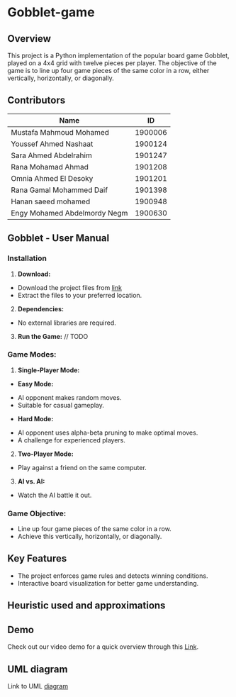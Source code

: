 # Gobblet-game

## Overview
This project is a Python implementation of the popular board game Gobblet, played on a 4x4 grid with twelve pieces per player. The objective of the game is to line up four game pieces of the same color in a row, either vertically, horizontally, or diagonally. 

## Contributors
|**Name**| **ID** | 
|--|--|
| Mustafa Mahmoud Mohamed | 1900006 |
| Youssef Ahmed Nashaat | 1900124 |
| Sara Ahmed Abdelrahim | 1901247 |
| Rana Mohamad Ahmad | 1901208 |
| Omnia Ahmed El Desoky | 1901201 |
| Rana Gamal Mohammed Daif | 1901398 |
| Hanan saeed mohamed | 1900948 |
| Engy Mohamed Abdelmordy Negm | 1900630 | 

## Gobblet - User Manual

### Installation

1. **Download:** 
- Download the project files from [link]()
- Extract the files to your preferred location.
2. **Dependencies:**
- No external libraries are required.
3. **Run the Game:**
// TODO

### Game Modes:
1. **Single-Player Mode:**
* **Easy Mode:**
- AI opponent makes random moves.
- Suitable for casual gameplay.

* **Hard Mode:**
- AI opponent uses alpha-beta pruning to make optimal moves.
- A challenge for experienced players.

2. **Two-Player Mode:**
- Play against a friend on the same computer.

3. **AI vs. AI:**
- Watch the AI battle it out.

### Game Objective: 
- Line up four game pieces of the same color in a row.
- Achieve this vertically, horizontally, or diagonally.
## Key Features
  - The project enforces game rules and detects winning conditions.
  - Interactive board visualization for better game understanding.


## Heuristic used and approximations

## Demo
Check out our video demo for a quick overview through this [Link]().

## UML diagram
Link to UML [diagram](https://github.com/OmniaAhmed292/Gobblet-game/blob/main/UML%20diagram/Gobblet%20Game%20UML%20diagram.png)
